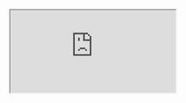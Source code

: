 <iframe src="https://crm.eblasoft.com.tr/?entryPoint=changeLog&exId=64c26b6e0a7a7f3f7" allowfullscreen></iframe>
